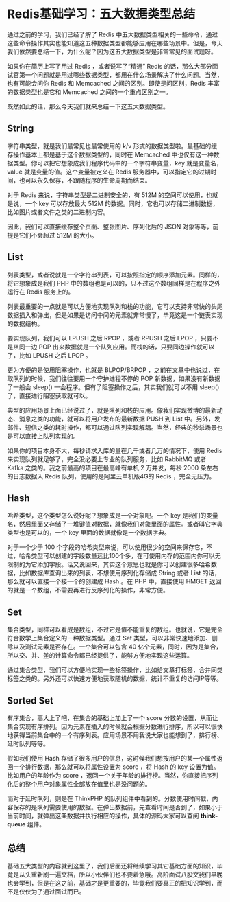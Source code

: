 # Redis基础学习：五大数据类型总结

通过之前的学习，我们已经了解了 Redis 中五大数据类型相关的一些命令，通过这些命令操作其实也能知道这五种数据类型都能够应用在哪些场景中。但是，今天我们依然要总结一下，为什么呢？因为这五大数据类型是非常常见的面试题呀。

如果你在简历上写了用过 Redis ，或者说写了“精通” Redis 的话，那么大部分面试官第一个问题就是用过哪些数据类型，都用在什么场景解决了什么问题。当然，也有可能会问你 Redis 和 Memcached 之间的区别。即使是问区别，Redis 丰富的数据类型也是它和 Memcached 之间的一个重点区别之一。

既然如此的话，那么今天我们就来总结一下这五大数据类型。

## String

字符串类型，就是我们最常见也最常使用的 k/v 形式的数据类型啦。最基础的缓存操作基本上都是基于这个数据类型的，同时在 Memcached 中也仅有这一种数据类型。你可以把它想象成我们程序代码中的一个字符串变量，key 就是变量名，value 就是变量的值。这个变量被定义在 Redis 服务器中，可以指定它的过期时间，也可以永久保存，不跟随程序的生命周期而结束。

对于 Redis 来说，字符串类型是二进制安全的，有 512M 的空间可以使用，也就是说，一个 key 可以存放最大 512M 的数据。同时，它也可以存储二进制数据，比如图片或者文件之类的二进制内容。

因此，我们可以直接缓存整个页面、整张图片、序列化后的 JSON 对象等等，前提是它们不会超过 512M 的大小。

## List

列表类型，或者说就是一个字符串列表，可以按照指定的顺序添加元素。同样的，将它想象成是我们 PHP 中的数组也是可以的，只不过这个数组同样是在程序之外运行在 Redis 服务上的。

列表最重要的一点就是可以方便地实现队列和栈的功能，它可以支持非常快的头尾数据插入和弹出，但是如果是访问中间的元素就非常慢了，毕竟这是一个链表实现的数据结构。

要实现队列，我们可以 LPUSH 之后 RPOP ，或者 RPUSH 之后 LPOP ，只要不是从同一边 POP 出来数据就是一个队列应用。而栈的话，只要同边操作就可以了，比如 LPUSH 之后 LPOP 。

更为方便的是使用阻塞操作，也就是 BLPOP/BRPOP ，之前在文章中也说过，在取队列的时候，我们往往要用一个守护进程不停的 POP 新数据，如果没有新数据了一般会 sleep() 一会程序。但有了阻塞操作之后，其实我们就可以不用 sleep() 了，直接进行阻塞获取就可以。

典型的应用场景上面已经说过了，就是队列和栈的应用。像我们实现微博的最新动态、消息之类的功能，就可以将用户发布的最新数据 PUSH 到 List 中。另外，发邮件、短信之类的耗时操作，都可以通过队列实现解耦。当然，经典的秒杀场景也是可以直接上队列实现的。

如果你的项目本身不大，每秒请求入库的量在几千或者几万的情况下，使用 Redis 来实现队列就足够了，完全没必要上专业的队列服务，比如 RabbitMQ 或者 Kafka 之类的。我之前最高的项目在最高峰有单机 2 万并发，每秒 2000 条左右的日志数据入 Redis 队列，使用的是阿里云单机版4G的 Redis ，完全无压力。

## Hash

哈希类型，这个类型怎么说好呢？想象成是一个对象吧。一个 key 是我们的变量名，然后里面又存储了一堆键值对数据，就像我们对象里面的属性。或者叫它字典类型也是可以的，一个 key 里面的数据就像是一个数据字典。

对于一个少于 100 个字段的哈希类型来说，可以使用很少的空间来保存它，不过，哈希类型可以创建的字段数量远比100个多，在可使用内存的范围内你可以无限制的为它添加字段。话又说回来，其实这个意思也就是你可以创建很多哈希数据，比如数据库查询出来的列表，不想使用序列化存储成 String 或者 List 的话，那么就可以直接一个接一个的创建成 Hash 。在 PHP 中，直接使用 HMGET 返回的就是一个数组，不需要再进行反序列化的操作，非常方便。

## Set

集合类型，同样可以看成是数组，不过它是值不能重复的数组。也就说，它是完全符合数学上集合定义的一种数据类型。通过 Set 类型，可以非常快速地添加、删除以及测试元素是否存在。一个集合可以包含 40 亿个元素，同时，因为是集合，所以交、并、差的计算命令都已经提供了，能够方便地实现这些运算。

通过集合类型，我们可以方便地实现一些标签操作，比如给文章打标签，合并同类标签之类的。另外还可以快速方便地获取随机的数据，统计不重复的访问IP等等。

## Sorted Set

有序集合，高大上了吧，在集合的基础上加上了一个 score 分数的设置，从而让集合实现有序排列。因为元素在插入的时候就会根据分数进行排序，所以可以很快地获得当前集合中的一个有序列表。应用场景不用我说大家也能想到了，排行榜、延时队列等等。

假如我们使用 Hash 存储了很多用户的信息，这时候我们想按用户的某一个属性返回一个排行数据，那么就可以将属性设置为 score ，将 Hash 的 key 设置为值。比如用户的年龄作为 score ，返回一个关于年龄的排行榜。当然，你直接把序列化后的整个用户对象属性全部放在值里也是没问题的。

而对于延时队列，则是在 ThinkPHP 的队列组件中看到的。分数使用时间戳，内容保存的是队列需要使用的数据。在弹出数据前，先查看时间是否到了，如果小于当前时间，就弹出这条数据并执行相应的操作，具体的源码大家可以查阅 **think-queue** 组件。

## 总结

基础五大类型的内容就到这里了，我们后面还将继续学习其它基础方面的知识，毕竟是从头重新刷一遍文档，所以小伙伴们也不要着急哦。高阶面试八股文我们早晚也会学到，但是在这之前，基础才是更重要的，毕竟我们要真正的把知识学到，而不是仅仅为了通过面试而已。